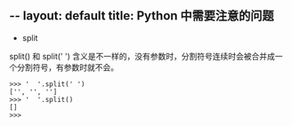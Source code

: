 --
layout: default
title: Python 中需要注意的问题
---


* split

split() 和 split(' ') 含义是不一样的，没有参数时，分割符号连续时会被合并成一个分割符号，有参数时就不会。

```
>>> '  '.split(' ')
['', '', '']
>>> '  '.split()
[]
>>> 
```
